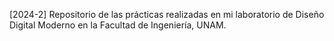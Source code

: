 [2024-2] Repositorio de las prácticas realizadas en mi laboratorio de Diseño Digital Moderno en la Facultad de Ingeniería, UNAM.
